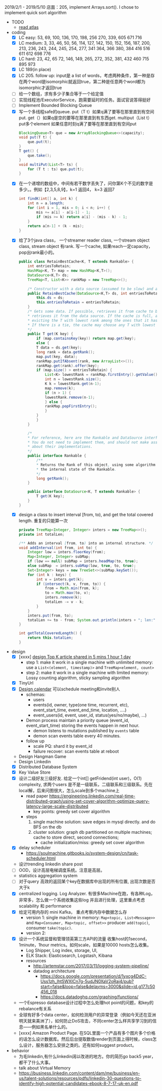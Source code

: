 2019/2/1 - 2019/5/10
店面：205, implement Arrays.sort(). I chose to implement quick sort algorithm

- TODO
    - [read atlas](https://www.1point3acres.com/bbs/forum.php?mod=viewthread&tid=510610&extra=page%3D73%26filter%3Dauthor%26orderby%3Ddateline%26sortid%3D311%26sortid%3D311%26orderby%3Ddateline)
- coding
    - [x] LC easy: 53, 69, 100, 136, 170, 198, 256 270, 339, 605 671 716
    - [x] LC medium: 3, 33, 46, 50, 56, 114, 127, 142, 150, 152, 156, 187, 200, 213, 236, 243, 244, 245, 254, 277, 341 364, 366 380, 384 416 516 611 612 698 776
    - [x] LC hard: 23, 42, 65 72, 146, 149, 265, 272, 352, 381, 432 460 715 895 973
    - [x] LC 189(in place)
    - [x] LC 205. follow up: input是 a list of words，考虑两种条件，第一种是存在两个word是isomorphic就返回true，第二种是任意两个word都为isomorphic才返回true
    - [ ] 给一个数组，求有多少子集合等于一个给定值
    - [ ] 实现线程池/ExecutorService，跑需要延时的任务。面试官说答得挺好
    - [ ] Implement Bounded Blocking Queue
    - [x] 写一个多线程safe的queue. put（T t）如果q满了要等在那里直到有空间put. get（）如果q是空的要等在那里直到有东西get. multiput（List<T> t）put多个element 如果任意时刻q满了要等在那里直到有空间put
        ```java
        BlockingQueue<T> que = new ArrayBlockingQueue<>(capacity);
        void put(T t) {
            que.put(t);
        }
        T get() {
            que.take();
        }
        void multiPut(List<T> ts) {
            for (T t : ts) que.put(t);
        }
        ```
    - [x] 在一个递增的数组中，中间有若干数字丢失了，问你第K个不见的数字是多少。。例如【2,3,5,8,9】，k=1 返回4， k=3 返回7
        ```java
        int findK(int[] a, int k) {
            int n = a.length;
            for (int i = 1, mis = 0; i < n; i++) {
                mis += a[i] - a[i-1] - 1;
                if (mis >= k) return a[i] - (mis - k) - 1;
            }
            return a[n-1] + (k - mis);
        }
        ```
    - [x] 给了3个java class， 一个streamer reader class, 一个stream object class, stream object 有rank. 写一个cache, 如果reach一定capacity，pop出rank最小的。
        ```java
        public class RetainBestCache<K, T extends Rankable> {
            int entriesToRetain;
            HashMap<K, T> map = new HashMap<K,T>();
            DataSource<K,T> ds;
            TreeMap<T, List<K>> rankMap = new TreeMap<>();
            
            /* Constructor with a data source (assumed to be slow) and a cache size */
            public RetainBestCache(DataSource<K,T> ds, int entriesToRetain) {
                this.ds = ds;
                this.entriesToRetain = entriesToRetain;
            }
            /* Gets some data. If possible, retrieves it from cache to be fast. If the data is not cached,
            * retrieves it from the data source. If the cache is full, attempt to cache the returned data,
            * evicting the T with lowest rank among the ones that it has available
            * If there is a tie, the cache may choose any T with lowest rank to evict.
            */
            public T get(K key) {
                if (map.containsKey(key)) return map.get(key);
                else {
                T data = ds.get(key);
                long rank = data.getRank();
                map.put(key, data);
                rankMap.putIfAbsent(rank, new ArrayList<>());
                rankMap.get(rank).offer(key);
                if (map.size() > entriesToRetain) {
                    List<K> lowestRank = rankMap.firstEntry().getValue();
                    int n = lowestRank.size();
                    K k = lowestRank.get(n-1);
                    map.remove(k);
                    if (n > 1) {
                    lowestRank.remove(n-1);
                    } else {
                    rankMap.popFirstEntry();
                    }
                }
                }
            }

            /*
            * For reference, here are the Rankable and DataSource interfaces.
            * You do not need to implement them, and should not make assumptions
            * about their implementations.
            */
            public interface Rankable {
                /**
                * Returns the Rank of this object, using some algorithm and potentially
                * the internal state of the Rankable.
                */
                long getRank();
            }

            public interface DataSource<K, T extends Rankable> {
                T get(K key);
            }
        }
        ```
    - [x] design a class to insert interval [from, to), and get the total covered length. 重复的只能算一次
        ```java
        private TreeMap<Integer, Integer> inters = new TreeMap<>();
        private int totalLen;

        /** Adds an interval [from, to) into an internal structure. */
        void addInterval(int from, int to) {
            Integer low = inters.floorKey(from);
            Map<Integer, Integer> subMap;
            if (low == null) subMap = inters.headMap(to, true);
            else subMap  = inters.subMap(low, true, to, true);
            Set<Integer> keys = new TreeSet<>(subMap.keySet());
            for (int k : keys) {
                int v = inters.get(k);
                if (intersect(k, v, from, to)) {
                    from = Math.min(from, k);
                    to = Math.max(to, v);
                    inters.remove(k);
                    totalLen -= v - k;
                }
            }
            inters.put(from, to);
            totalLen += to - from; System.out.println(inters + "; len:" + totalLen);
        }

        int getTotalCoveredLength() {
            return this.totalLen;
        }
        ```    
- design 
    - [x] [xxxx] [design Top K article shared in 5 mins 1 hour 1 day](https://www.bookstack.cn/read/system-design/cn-bigdata-heavy-hitters.md)
        - step 1: make it work in a single machine with unlimited memory: use a `List<(element, timestamp)>` and `TreeMap<element, count>` 
        - step 2: make it work in a single machine with limited memory:  Lossy counting algorithm, sticky sampling algorithm
    - [x] TinyUrl
    - [x] [Design calendar](https://www.jiuzhang.com/qa/3498/) 可以schedule meeting和invite别人
        - schemas: 
            - users
            - events(id, owner, type(one time, recurrent, etc), event_start_time, event_end_time, location, ....)
            - event_users(id, event, user_id, status(yes/no/maybe), ...)
        - Demon process maintain a priority queue (event_id, event_start_time) storing the events happen in next hour. 
            - demon listens to mutations published by `events` table
            - demon scan events table every 40 minutes.
        - follow up
            - scale PQ: shard it by event_id
            - failure recover: scan events table at reboot
    - Design Hangman Game
    - Design Linkedin
    - [x] Distributed Database System
    - [x] Key Value Store
    - [x] 设计二级好友三级好友. 给定一个int[] getFridend(int user)，O(1) complexity, 求两个users 是不是一级联系，二级联系和三级联系。先在local解，后来问图很大，怎么scale到多个machine上
        - read paper https://engineering.linkedin.com/real-time-distributed-graph/using-set-cover-algorithm-optimize-query-latency-large-scale-distributed
            - key points: greedy set cover algorithm
        - steps
            1. single machine solution: save edges in mysql directly. and do BFS on the db
            2. cluster solution: graph db partitioned on multiple machines; cache to store direct, second connections; 
                - cache initialization/miss: greedy set cover algorithm
    - [x] delay scheduler 
        - https://soulmachine.gitbooks.io/system-design/cn/task-scheduler.html
    - 设计trending linkedin share post
    - [ ] OOD，设计高层电梯调度系统。注意是高层。
    - statistics aggregation system
    - [ ] 对于query 高效的返回某个key在数据库中出现的所有位置, 出现次数是否大于k
    - [x] centralized logging. Log Analyzer. 有很多Machine在跑，有各种Log， 非常多，怎么做一个系统收集这些log 并且进行处理，这里重点考虑scalability 和 performance
    - [x] 给定可用内存的 mini Kafka， 重点考察内存中数据怎么存
        - version 1: single machine in memory: `Map<topic, List<Message>>` and `Map<Consumer, Map<topic, offset>>` producer `add(topic)`, consumer `take(topic)`.
        - version 2: 
    - [x] 设计一个系统监督和管理领英第三方API的流量 收集host的1second，1minute，1hour metrics。如何scale，如果是10000 hosts怎么收集。
        - Log Shipper, Log index, storage, UI,
        - ELK Stack: Elasticsearch, Logstash, Kibana
        - resources
            - http://artemstar.com/2017/03/11/logging-system-pipeline/
            - datadog architecture 
                - https://docs.google.com/presentation/d/1yxcg4DdC-Uss1zh_lhtSWXICn7g-5udJN0XaV2oRaj4/pub?start=false&loop=false&delayms=3000&slide=id.g177c50456_018
                - https://docs.datadoghq.com/graphing/functions/

    - 一个Espresso database设计过程中怎么处理hot point的问题，和key的rebalance有关系
    - 全球有好多个data center，如何检测用户的异常登录（例如今天还在亚洲明天就来美洲了），如何防止DoS攻击，不同center怎么样共享学习到的信息——例如黑名单什么的。
    - [xxxx] Amazon Product Page. 在SQL里面一个产品有多个图片多个价格的话怎么设计数据库。然后后台提取数值render到页面上得时候，class怎么设计，服务器怎么安排之类的。还有如何suggest product。
- behavior
    - 为毛linkedin,有什么linkedin阔以改进的地方。你的简历go back5 year，都干了什么大事。
    - talk about Virtual Memory 
    - https://business.linkedin.com/content/dam/me/business/en-us/talent-solutions/resources/pdfs/linkedin-30-questions-to-identify-high-potential-candidates-ebook-8-7-17-uk-en.pdf